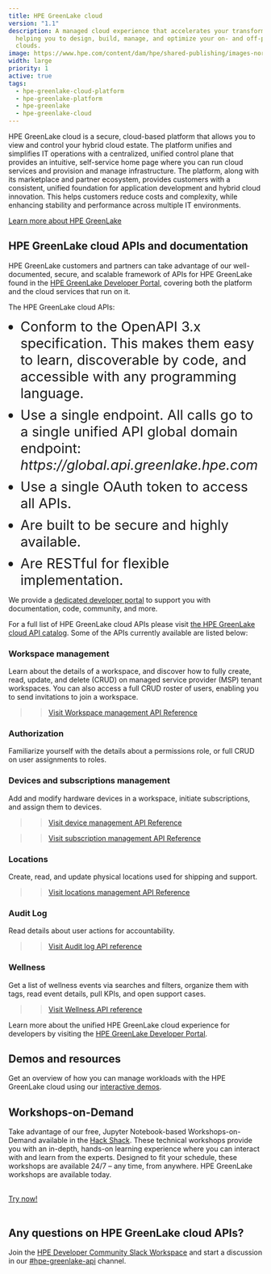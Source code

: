 ```yaml
---
title: HPE GreenLake cloud
version: "1.1"
description: A managed cloud experience that accelerates your transformation by
  helping you to design, build, manage, and optimize your on- and off-premises
  clouds.
image: https://www.hpe.com/content/dam/hpe/shared-publishing/images-norend/generic-named/c-e/Data-slice-CO-02-16-9.jpg.hpetransform/bounded-resize:width=1200/image.webp
width: large
priority: 1
active: true
tags:
  - hpe-greenlake-cloud-platform
  - hpe-greenlake-platform
  - hpe-greenlake
  - hpe-greenlake-cloud
---
```

<style>
ul li{
 font-size:27px;
 margin-top: 10px;
}
ul li:first-child {
    margin-top:0;
}
</style>

HPE GreenLake cloud is a secure, cloud-based platform that allows you to view and control your hybrid cloud estate. The platform unifies and simplifies IT operations with a centralized, unified control plane that provides an intuitive, self-service home page where you can run cloud services and provision and manage infrastructure. The platform, along with its marketplace and partner ecosystem, provides customers with a consistent, unified foundation for application development and hybrid cloud innovation. This helps customers reduce costs and complexity, while enhancing stability and performance across multiple IT environments.

[Learn more about HPE GreenLake](https://www.hpe.com/us/en/greenlake.html)

## HPE GreenLake cloud APIs and documentation

HPE GreenLake customers and partners can take advantage of our well-documented, secure, and scalable framework of APIs for HPE GreenLake found in the [HPE GreenLake Developer Portal](https://developer.greenlake.hpe.com), covering both the platform and the cloud services that run on it.

The HPE GreenLake cloud APIs:

* Conform to the OpenAPI 3.x specification. This makes them easy to learn, discoverable by code, and accessible with any programming language.
* Use a single endpoint. All calls go to a single unified API global domain endpoint: *ht<span>tps://</span>global.api.greenlake.hpe.com*
* Use a single OAuth token to access all APIs.
* Are built to be secure and highly available.
* Are RESTful for flexible implementation.

We provide a [dedicated developer portal](https://developer.greenlake.hpe.com) to support you with documentation, code, community, and more.

For a full list of HPE GreenLake cloud APIs please visit [the HPE GreenLake cloud API catalog](https://developer.greenlake.hpe.com/docs/greenlake/services/). Some of the APIs currently available are listed below:

### Workspace management

Learn about the details of a workspace, and discover how to fully create, read, update, and delete (CRUD) on managed service provider (MSP) tenant workspaces. You can also access a full CRUD roster of users, enabling you to send invitations to join a workspace.

>>[Visit Workspace management API Reference](https://developer.greenlake.hpe.com/docs/greenlake/services/workspace/public/)

### Authorization

Familiarize yourself with the details about a permissions role, or full CRUD on user assignments to roles.

### Devices and subscriptions management

Add and modify hardware devices in a workspace, initiate subscriptions, and assign them to devices.

>>[Visit device management API Reference](https://developer.greenlake.hpe.com/docs/greenlake/services/device-management/public)

>>[Visit subscription management API Reference](https://developer.greenlake.hpe.com/docs/greenlake/services/subscription-management/public)

### Locations

Create, read, and update physical locations used for shipping and support.

>>[Visit locations management API Reference](https://developer.greenlake.hpe.com/docs/greenlake/services/location-management/public)

### Audit Log 

Read details about user actions for accountability.

>>[Visit Audit log API reference](https://developer.greenlake.hpe.com/docs/greenlake/services/audit-logs/public/)

### Wellness

Get a list of wellness events via searches and filters, organize them with tags, read event details, pull KPIs, and open support cases.

>>[Visit Wellness API reference](https://developer.greenlake.hpe.com/docs/greenlake/services/wellness/public/)


Learn more about the unified HPE GreenLake cloud experience for developers by visiting the [HPE GreenLake Developer Portal](https://developer.greenlake.hpe.com).

## Demos and resources

Get an overview of how you can manage workloads with the HPE GreenLake cloud using our [interactive demos](https://hpe.com/greenlake/demos).

## Workshops-on-Demand

Take advantage of our free, Jupyter Notebook-based Workshops-on-Demand available in the [Hack Shack](https://developer.hpe.com/hackshack/workshops/?activeTab=4). These technical workshops provide you with an in-depth, hands-on learning experience where you can interact with and learn from the experts. Designed to fit your schedule, these workshops are available 24/7 – any time, from anywhere. HPE GreenLake workshops are available today.

<br/>

<link rel="stylesheet" href="https://www.w3schools.com/w3css/4/w3.css">
<div class="w3-container w3-center w3-margin-bottom">
  <a href="/hackshack/workshops"><button type="button" class="button">Try now!</button></a>
</div>

<br/>

## Any questions on HPE GreenLake cloud APIs?

Join the [HPE Developer Community Slack Workspace](https://developer.hpe.com/slack-signup/) and start a discussion in our [\#hpe-greenlake-api](https://hpedev.slack.com/archives/C02EG5XFK8Q) channel.